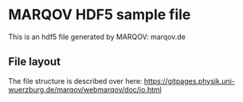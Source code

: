 # MARQOV HDF5 sample file
This is an hdf5 file generated by MARQOV: marqov.de
## File layout
The file structure is described over here:
https://gitpages.physik.uni-wuerzburg.de/marqov/webmarqov/doc/io.html